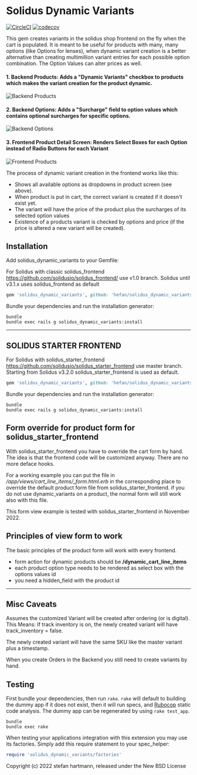 # Solidus Dynamic Variants

[![CircleCI](https://circleci.com/gh/hefan/solidus_dynamic_variants.svg?style=shield)](https://circleci.com/gh/hefan/solidus_dynamic_variants)
[![codecov](https://codecov.io/gh/hefan/solidus_dynamic_variants/branch/master/graph/badge.svg)](https://codecov.io/gh/hefan/solidus_dynamic_variants)

This gem creates variants in the solidus shop frontend on the fly when the cart is populated.
It is meant to be useful for products with many, many options (like Options for lenses), when dynamic variant creation is a better alternative than creating multimillion variant entries for each possible option combination. The Option Values can alter prices as well.

#### 1. Backend Products: Adds a "Dynamic Variants" checkbox to products which makes the variant creation for the product dynamic.

![Backend Products](https://hefan.github.io/images/be_products_2.png)


#### 2. Backend Options: Adds a "Surcharge" field to option values which contains optional surcharges for specific options.

![Backend Options](https://hefan.github.io/images/be_options_2.png)


#### 3. Frontend Product Detail Screen: Renders Select Boxes for each Option instead of Radio Buttons for each Variant

![Frontend Products](https://hefan.github.io/images/fe_products_2.png)


The process of dynamic variant creation in the frontend works like this:
- Shows all available options as dropdowns in product screen (see above).
- When product is put in cart, the correct variant is created if it doesn't exist yet.
- The variant will have the price of the product plus the surcharges of its selected option values
- Existence of a products variant is checked by options and price (if the price is altered a new variant will be created).


Installation
------------

Add solidus_dynamic_variants to your Gemfile:

For Solidus with classic solidus_frontend https://github.com/solidusio/solidus_frontend/ use v1.0 branch.
Solidus until v3.1.x uses solidus_frontend as default

```ruby
gem 'solidus_dynamic_variants', github: 'hefan/solidus_dynamic_variants', branch: 'v1.0'
```

Bundle your dependencies and run the installation generator:

```shell
bundle
bundle exec rails g solidus_dynamic_variants:install
```


-------------------------

## SOLIDUS STARTER FRONTEND


For Solidus with solidus_starter_frontend https://github.com/solidusio/solidus_starter_frontend use master branch.
Starting from Solidus v3.2.0 solidus_starter_frontend is used as default.

```ruby
gem 'solidus_dynamic_variants', github: 'hefan/solidus_dynamic_variants', branch: 'master'
```

Bundle your dependencies and run the installation generator:

```shell
bundle
bundle exec rails g solidus_dynamic_variants:install
```

Form override for product form for solidus_starter_frontend
-----------------------------------------------------------

With solidus_starter_frontend you have to override the cart form by hand. The idea is that the frontend code will be customized anyway. There are no more deface hooks. 

For a working example you can put the file in */app/views/cart_line_items/_form.html.erb* in the corresponding place to override the default product form file from solidus_starter_frontend. if you do not use dynamic_variants on a product, the normal form will still work also with this file.

This form view example is tested with solidus_starter_frontend in November 2022.


Principles of view form to work
-------------------------------

The basic principles of the product form will work with every frontend.

* form action for dynamic products should be **/dynamic_cart_line_items**
* each product option type needs to be rendered as select box with the options values id
* you need a hidden_field with the product id

-------------------------


Misc Caveats
-------
Assumes the customized Variant will be created after ordering (or is digital).
This Means: If track inventory is on, the newly created variant will have track_inventory = false.

The newly created variant will have the same SKU like the master variant plus a timestamp.

When you create Orders in the Backend you still need to create variants by hand.



Testing
-------

First bundle your dependencies, then run `rake`. `rake` will default to building the dummy app if it does not exist, then it will run specs, and [Rubocop](https://github.com/bbatsov/rubocop) static code analysis. The dummy app can be regenerated by using `rake test_app`.

```shell
bundle
bundle exec rake
```

When testing your applications integration with this extension you may use its factories.
Simply add this require statement to your spec_helper:

```ruby
require 'solidus_dynamic_variants/factories'
```

Copyright (c) 2022 stefan hartmann, released under the New BSD License
